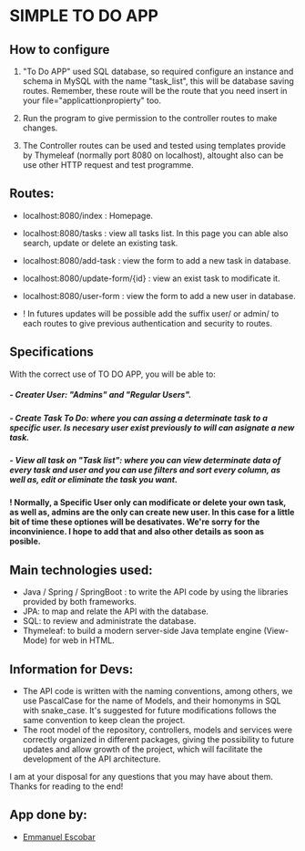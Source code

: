 # SIMPLE TO DO APP
 
## How to configure

1) "To Do APP" used SQL database, so required configure an instance and schema in MySQL with the name "task_list", this will be database saving routes. Remember, these route will be the route that you need insert in your file="applicattionpropierty" too.

2) Run the program to give permission to the controller routes to make changes.

3) The Controller routes can be used and tested using templates provide by Thymeleaf (normally port 8080 on localhost), altought also can be use other HTTP request and test programme. 

## Routes:
- localhost:8080/index : Homepage.
- localhost:8080/tasks :  view all tasks list. In this page you can able also search, update or delete an existing task.
- localhost:8080/add-task : view the form to add a new task in database.
- localhost:8080/update-form/{id} : view an exist task to modificate it.
- localhost:8080/user-form : view the form to add a new user in database.

- ! In futures updates will be possible add the suffix user/ or admin/ to each routes to give previous authentication and security to routes.

## Specifications
With the correct use of TO DO APP, you will be able to:
##### - Creater User: "Admins" and "Regular Users". 
##### - Create Task To Do: where you can assing a determinate task to a specific user. Is necesary user exist previously to will can asignate a new task.
##### - View all task on "Task list": where you can view determinate data of every task and user and you can use filters and sort every column, as well as, edit or eliminate the task you want.

#### ! Normally, a Specific User only can modificate or delete your own task, as well as, admins are the only can create new user. In this case for a little bit of time these optiones will be desativates. We're sorry for the inconvinience. I hope to add that and also other details as soon as posible.

## Main technologies used:
- Java / Spring / SpringBoot : to write the API code by using the libraries provided by both frameworks.
- JPA: to map and relate the API with the database.
- SQL: to review and administrate the database.
- Thymeleaf: to build a modern server-side Java template engine (View-Mode) for web in HTML.

## Information for Devs:
- The API code is written with the naming conventions, among others, we use PascalCase for the name of Models, and their homonyms in SQL with snake_case. It's suggested for future modifications follows the same convention to keep clean the project.
- The root model of the repository, controllers, models and services were correctly organized in different packages, giving the possibility to future updates and allow growth of the project, which will facilitate the development of the API architecture.

I am at your disposal for any questions that you may have about them.
Thanks for reading to the end!

## App done by:
- [Emmanuel Escobar](https://github.com/Emmascobar)
